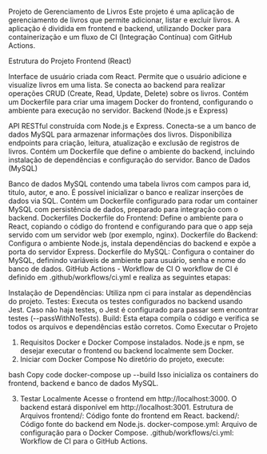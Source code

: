 Projeto de Gerenciamento de Livros
Este projeto é uma aplicação de gerenciamento de livros que permite adicionar, listar e excluir livros. A aplicação é dividida em frontend e backend, utilizando Docker para containerização e um fluxo de CI (Integração Contínua) com GitHub Actions.

Estrutura do Projeto
Frontend (React)

Interface de usuário criada com React.
Permite que o usuário adicione e visualize livros em uma lista.
Se conecta ao backend para realizar operações CRUD (Create, Read, Update, Delete) sobre os livros.
Contém um Dockerfile para criar uma imagem Docker do frontend, configurando o ambiente para execução no servidor.
Backend (Node.js e Express)

API RESTful construída com Node.js e Express.
Conecta-se a um banco de dados MySQL para armazenar informações dos livros.
Disponibiliza endpoints para criação, leitura, atualização e exclusão de registros de livros.
Contém um Dockerfile que define o ambiente do backend, incluindo instalação de dependências e configuração do servidor.
Banco de Dados (MySQL)

Banco de dados MySQL contendo uma tabela livros com campos para id, titulo, autor, e ano.
É possível inicializar o banco e realizar inserções de dados via SQL.
Contém um Dockerfile configurado para rodar um container MySQL com persistência de dados, preparado para integração com o backend.
Dockerfiles
Dockerfile do Frontend: Define o ambiente para o React, copiando o código do frontend e configurando para que o app seja servido com um servidor web (por exemplo, nginx).
Dockerfile do Backend: Configura o ambiente Node.js, instala dependências do backend e expõe a porta do servidor Express.
Dockerfile do MySQL: Configura o container do MySQL, definindo variáveis de ambiente para usuário, senha e nome do banco de dados.
GitHub Actions - Workflow de CI
O workflow de CI é definido em .github/workflows/ci.yml e realiza as seguintes etapas:

Instalação de Dependências: Utiliza npm ci para instalar as dependências do projeto.
Testes: Executa os testes configurados no backend usando Jest. Caso não haja testes, o Jest é configurado para passar sem encontrar testes (--passWithNoTests).
Build: Esta etapa compila o código e verifica se todos os arquivos e dependências estão corretos.
Como Executar o Projeto
1. Requisitos
Docker e Docker Compose instalados.
Node.js e npm, se desejar executar o frontend ou backend localmente sem Docker.
2. Iniciar com Docker Compose
No diretório do projeto, execute:

bash
Copy code
docker-compose up --build
Isso inicializa os containers do frontend, backend e banco de dados MySQL.

3. Testar Localmente
Acesse o frontend em http://localhost:3000.
O backend estará disponível em http://localhost:3001.
Estrutura de Arquivos
frontend/: Código fonte do frontend em React.
backend/: Código fonte do backend em Node.js.
docker-compose.yml: Arquivo de configuração para o Docker Compose.
.github/workflows/ci.yml: Workflow de CI para o GitHub Actions.
